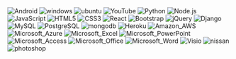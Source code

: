 




<img src="https://img.shields.io/badge/Android-3DDC84?style=for-the-badge&logo=android&logoColor=white" alt="Android">

<img src="https://img.shields.io/badge/Windows-0078D6?style=for-the-badge&logo=windows&logoColor=white" alt="windows">

<img src="https://img.shields.io/badge/Ubuntu-E95420?style=for-the-badge&logo=ubuntu&logoColor=white" alt="ubuntu">


<img src="https://img.shields.io/badge/YouTube-FF0000?style=for-the-badge&logo=youtube&logoColor=white" alt="YouTube">

<img src="https://img.shields.io/badge/Python-3776AB?style=for-the-badge&logo=python&logoColor=white" alt="Python">


<img src="https://img.shields.io/badge/Node.js-43853D?style=for-the-badge&logo=node.js&logoColor=white" alt="Node.js">

<img src="https://img.shields.io/badge/JavaScript-F7DF1E?style=for-the-badge&logo=javascript&logoColor=black" alt="JavaScript">





<img src="https://img.shields.io/badge/HTML5-E34F26?style=for-the-badge&logo=html5&logoColor=white" alt="HTML5">

<img src="	https://img.shields.io/badge/CSS3-1572B6?style=for-the-badge&logo=css3&logoColor=white" alt="CSS3">


<img src="https://img.shields.io/badge/React-20232A?style=for-the-badge&logo=react&logoColor=61DAFB" alt="React">

<img src="https://img.shields.io/badge/Bootstrap-563D7C?style=for-the-badge&logo=bootstrap&logoColor=white" alt="Bootstrap">



<img src="https://img.shields.io/badge/jQuery-0769AD?style=for-the-badge&logo=jquery&logoColor=white" alt="jQuery">

<img src="https://img.shields.io/badge/Django-092E20?style=for-the-badge&logo=django&logoColor=white" alt="Django">

<img src="https://img.shields.io/badge/MySQL-00000F?style=for-the-badge&logo=mysql&logoColor=white" alt="MySQL">

<img src="https://img.shields.io/badge/PostgreSQL-316192?style=for-the-badge&logo=postgresql&logoColor=white" alt="PostgreSQL">



<img src="https://img.shields.io/badge/MongoDB-4EA94B?style=for-the-badge&logo=mongodb&logoColor=white" alt="mongodb">

<img src="https://img.shields.io/badge/Heroku-430098?style=for-the-badge&logo=heroku&logoColor=white" alt="Heroku">

<img src="https://img.shields.io/badge/Amazon_AWS-232F3E?style=for-the-badge&logo=amazon-aws&logoColor=white" alt="Amazon_AWS">

<img src="https://img.shields.io/badge/Microsoft_Azure-0089D6?style=for-the-badge&logo=microsoft-azure&logoColor=white" alt="Microsoft_Azure">



<img src="https://img.shields.io/badge/Microsoft_Excel-217346?style=for-the-badge&logo=microsoft-excel&logoColor=white" alt="Microsoft_Excel">

<img src="https://img.shields.io/badge/Microsoft_PowerPoint-B7472A?style=for-the-badge&logo=microsoft-powerpoint&logoColor=white" alt="Microsoft_PowerPoint">

<img src="https://img.shields.io/badge/Microsoft_Access-A4373A?style=for-the-badge&logo=microsoft-access&logoColor=white" alt="Microsoft_Access">

<img src="https://img.shields.io/badge/Microsoft_Office-D83B01?style=for-the-badge&logo=microsoft-office&logoColor=white" alt="Microsoft_Office">


<img src="https://img.shields.io/badge/Microsoft_Word-2B579A?style=for-the-badge&logo=microsoft-word&logoColor=white" alt="Microsoft_Word">

<img src="https://img.shields.io/badge/Microsoft_Visio-3955A3?style=for-the-badgee&logo=microsoft-visio&logoColor=white" alt="Visio">

<img src="https://aleen42.github.io/badges/src/nissan.svg" alt="nissan">

<img src="https://aleen42.github.io/badges/src/photoshop.svg" alt="photoshop">
